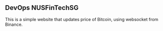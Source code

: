 ## DevOps NUSFinTechSG

This is a simple website that updates price of Bitcoin, using websocket from Binance.

